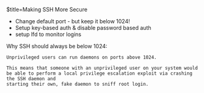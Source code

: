 $title=Making SSH More Secure

+ Change default port - but keep it below 1024!
+ Setup key-based auth & disable password based auth
+ setup lfd to monitor logins

Why SSH should always be below 1024:

	Unprivileged users can run daemons on ports above 1024. 
	
	This means that someone with an unprivileged user on your system would be able to perform a local privilege escalation exploit via crashing the SSH daemon and 
	starting their own, fake daemon to sniff root login. 